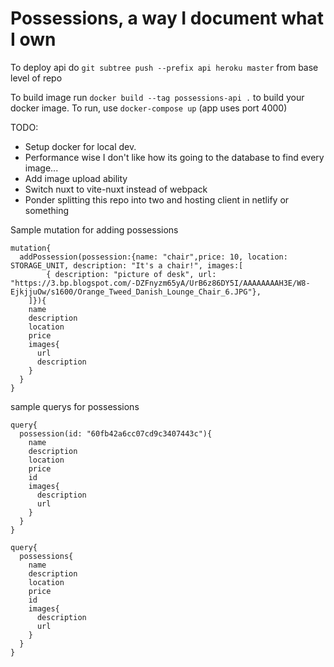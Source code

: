 # Possessions, a way I document what I own

To deploy api do `git subtree push --prefix api heroku master` from base level of repo

To build image run `docker build --tag possessions-api .` to build your docker image.
To run, use `docker-compose up` (app uses port 4000)

TODO:

- Setup docker for local dev.
- Performance wise I don't like how its going to the database to find every image...
- Add image upload ability
- Switch nuxt to vite-nuxt instead of webpack
- Ponder splitting this repo into two and hosting client in netlify or something

Sample mutation for adding possessions

```
mutation{
  addPossession(possession:{name: "chair",price: 10, location: STORAGE_UNIT, description: "It's a chair!", images:[
    	{ description: "picture of desk", url: "https://3.bp.blogspot.com/-DZFnyzm65yA/UrB6z86DY5I/AAAAAAAAH3E/W8-EjkjjuOw/s1600/Orange_Tweed_Danish_Lounge_Chair_6.JPG"},
  	]}){
    name
    description
    location
    price
    images{
      url
      description
    }
  }
}
```

sample querys for possessions

```
query{
  possession(id: "60fb42a6cc07cd9c3407443c"){
    name
    description
    location
    price
    id
    images{
      description
      url
    }
  }
}

```

```
query{
  possessions{
    name
    description
    location
    price
    id
    images{
      description
      url
    }
  }
}
```
